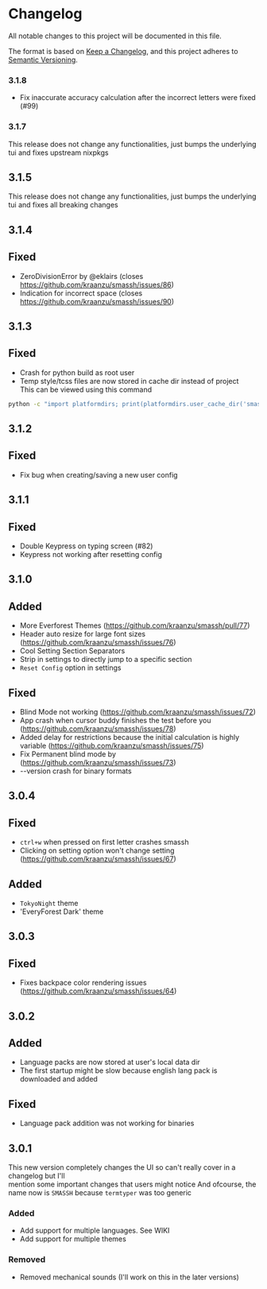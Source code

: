 # Changelog

All notable changes to this project will be documented in this file.

The format is based on [Keep a Changelog](https://keepachangelog.com/en/1.0.0/),
and this project adheres to [Semantic Versioning](https://semver.org/spec/v2.0.0.html).

### 3.1.8

- Fix inaccurate accuracy calculation after the incorrect letters were fixed (#99)

### 3.1.7

This release does not change any functionalities, just bumps the underlying tui and fixes upstream nixpkgs

## 3.1.5

This release does not change any functionalities, just bumps the underlying tui and fixes all breaking changes

## 3.1.4

## Fixed

- ZeroDivisionError by @eklairs (closes https://github.com/kraanzu/smassh/issues/86)
- Indication for incorrect space (closes https://github.com/kraanzu/smassh/issues/90)

## 3.1.3

## Fixed
- Crash for python build as root user
- Temp style/tcss files are now stored in cache dir instead of project\
This can be viewed using this command

```bash
python -c "import platformdirs; print(platformdirs.user_cache_dir('smassh'))"
```

## 3.1.2

## Fixed
- Fix bug when creating/saving a new user config

## 3.1.1

## Fixed
- Double Keypress on typing screen (#82)
- Keypress not working after resetting config

## 3.1.0

## Added
- More Everforest Themes (https://github.com/kraanzu/smassh/pull/77)
- Header auto resize for large font sizes (https://github.com/kraanzu/smassh/issues/76)
- Cool Setting Section Separators
- Strip in settings to directly jump to a specific section
- `Reset Config` option in settings

## Fixed
- Blind Mode not working (https://github.com/kraanzu/smassh/issues/72)
- App crash when cursor buddy finishes the test before you (https://github.com/kraanzu/smassh/issues/78)
- Added delay for restrictions because the initial calculation is highly variable (https://github.com/kraanzu/smassh/issues/75)
- Fix Permanent blind mode by (https://github.com/kraanzu/smassh/issues/73)
- --version crash for binary formats

## 3.0.4

## Fixed
- `ctrl+w` when pressed on first letter crashes smassh
- Clicking on setting option won't change setting (https://github.com/kraanzu/smassh/issues/67)

## Added
- `TokyoNight` theme
- 'EveryForest Dark' theme

## 3.0.3

## Fixed
- Fixes backpace color rendering issues (https://github.com/kraanzu/smassh/issues/64)

## 3.0.2

## Added
- Language packs are now stored at user's local data dir
- The first startup might be slow because english lang pack is downloaded and added

## Fixed
- Language pack addition was not working for binaries

## 3.0.1

This new version completely changes the UI so can't really cover in a changelog but I'll \
mention some important changes that users might notice
And ofcourse, the name now is `SMASSH` because `termtyper` was too generic

### Added

- Add support for multiple languages. See WIKI
- Add support for multiple themes

### Removed

- Removed mechanical sounds (I'll work on this in the later versions)
